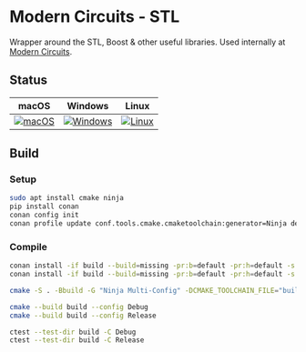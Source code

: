 # Modern Circuits - STL

Wrapper around the STL, Boost & other useful libraries. Used internally at [Modern Circuits](https://modern-circuits.com).

## Status

|                                                                                  macOS                                                                                   |                                                                                    Windows                                                                                     |                                                                                  Linux                                                                                   |
| :----------------------------------------------------------------------------------------------------------------------------------------------------------------------: | :----------------------------------------------------------------------------------------------------------------------------------------------------------------------------: | :----------------------------------------------------------------------------------------------------------------------------------------------------------------------: |
| [![macOS](https://github.com/ModernCircuits/mcSTL/actions/workflows/test_macos.yml/badge.svg)](https://github.com/ModernCircuits/mcSTL/actions/workflows/test_macos.yml) | [![Windows](https://github.com/ModernCircuits/mcSTL/actions/workflows/test_windows.yml/badge.svg)](https://github.com/ModernCircuits/mcSTL/actions/workflows/test_windows.yml) | [![Linux](https://github.com/ModernCircuits/mcSTL/actions/workflows/test_linux.yml/badge.svg)](https://github.com/ModernCircuits/mcSTL/actions/workflows/test_linux.yml) |

## Build

### Setup

```sh
sudo apt install cmake ninja
pip install conan
conan config init
conan profile update conf.tools.cmake.cmaketoolchain:generator=Ninja default
```

### Compile

```sh
conan install -if build --build=missing -pr:b=default -pr:h=default -s compiler.cppstd=20 -s build_type=Debug .
conan install -if build --build=missing -pr:b=default -pr:h=default -s compiler.cppstd=20 -s build_type=Release .

cmake -S . -Bbuild -G "Ninja Multi-Config" -DCMAKE_TOOLCHAIN_FILE="build/conan_toolchain.cmake" -DCMAKE_CXX_STANDARD=20

cmake --build build --config Debug
cmake --build build --config Release

ctest --test-dir build -C Debug
ctest --test-dir build -C Release
```

